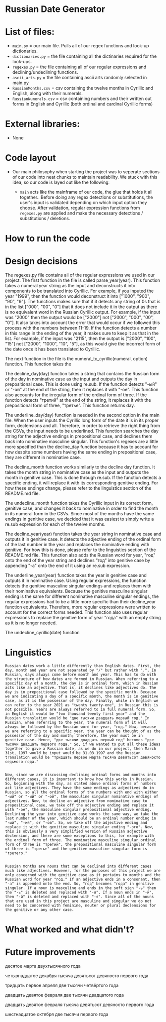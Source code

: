 # Russian Date Generator








# List of files:
- `main.py` = our main file. Pulls all of our regex functions and look-up dictionaries. 
- `dictionaries.py` = the file containing all the dictinaries required for the look-ups.
- `regexes.py` = the file containing all of our regular expressions and declining/undeclining functions.
- `ascii_arts.py` = the file containing ascii arts randomly selected in main.py
- `RussianMonths.csv` = csv containing the twelve months in Cyrillic and English, along with their numerals.
- `RussianNumerals.csv` = csv containing numbers and their written out forms in English and Cyrillic (both ordinal and cardinal Cyrillic forms)



# External libraries:
- None

# Code layout
- Our main philosophy when starting the project was to seperate sections of our code into neat chunks to maintain readability. We stuck with this idea, so our code is layed out like the following:
    
  - `main` acts like the mainframe of our code, the glue that holds it all together.. Before doing any regex detections or substitutions, the user's input is validated depending on which input option they choose.
After validation, regular expression functions from `regexes.py` are applied and make the necessary detections / substitutions / deletions.


# How to run the code

# Design decisions

The regexes.py file contains all of the regular expressions we used in our project. The first function in the file is called parse_year(year). This function takes a numeral year string as the input and deconstructs it into components to be translated into Cyrillic. For example, if you inputed the year "1999", then the function would deconstruct it into ["1000", "900", "90", "9"]. The functions makes sure that if it detects any string of 0s that is in the list ["000", "00", "0"] that it does not include it in the output as there is no equivalent word in the Russian Cyrillic output. For example, if the input was "2000" then the output would be ["2000"] not ["2000", "000", "00", "0"]. It also takes into account the error that would occur if we followed this process with the numbers between 11-19. If the function detects a number in this range in the ending of the year, it makes sure to keep it as that in the list. For example, if the input was "2115", then the output is ["2000", "100", "15"] not ["2000", "1000", "10", "5"], as this would give the incorrect form of the date once it has been translated to Cyrillic.

The next function in the file is the numeral_to_cyrillic(numeral, option) function. This function takes the 

The decline_day(day) function takes a string that contains the Russian form of the day in nominative case as the input and outputs the day in prepositional case. This is done using re.sub. If the function detects "-ый" or "-ой" at the end of the string, then it replaces it with "-ое". This function also accounts for the irregular form of the ordinal form of three. If the function detects "третий" at the end of the string, it replaces it with the prepositional form of three, "третье". This function returns day.

The underline_day(day) function is needed in the second option in the main file. When the user inputs the Cyrillic long form of the date it is in its proper form, declensions and all. Therefore, in order to retrieve the right thing from the CSVs, the input needs to be underlined. This function searches the day string for the adjective endings in prepositional case, and declines them back into nominative masculine singular. This function's regexes are a little more specified than the decline_day function because it has to account for how despite some numbers having the same ending in prepositional case, they are different in nominative case.

The decline_month function works similarly to the decline day function. It takes the month string in nominative case as the input and outputs the month in genitive case. This is done through re.sub. If the function detects a specific ending, it will replace it with its corresponding genitive ending. For how these endings change, please refer to the linguistics section of the README.md file.

The undecline_month function takes the Cyrillic input in its correct form, genitive case, and changes it back to nominative in order to find the month in its numeral form in the CSVs. Since most of the months have the same endings in genitive case, we decided that it was easiest to simply write a re.sub expression for each of the twelve months.

The decline_year(year) function takes the year string in nominative case and outputs it in genitive case. It detects the adjective ending of the ordinal form of the last number in the year and replaces the nominative ending with genitive. For how this is done, please refer to the linguistics section of the README.md file. This function also adds the Russian word for year, "год" onto the end of the year string and declines "год" into genitive case by appending "-а" onto the end of it using an re.sub expression.

The underline_year(year) function takes the year in genitive case and outputs it in nominative case. Using regular expressions, the function detects the genitive masculine singular endings and replaces them with their nominative equivalents. Because the genitive masculine singular ending is the same for different nominative masculine singular endings, the regular expressions had to be a little more specific than their decline_year function equivalents. Therefore, more regular expressions were written to account for the correct forms needed. This function also uses regular expressions to replace the genitive form of year "года" with an empty string as it is no longer needed.

The undecline_cyrillic(date) function



# Linguistics

	Russian dates work a little differently than English dates. First, the day, month and year are not separated by "/" but rather with ".". In Russian, days always come before month and year. This has to do with the structure of how dates are formed in Russian. When referring to a specific day of a month, the day is in ordinal form, which in Russian acts like an adjective. That is, it declines like adjectives do. The day is in prepositional case followed by the specific month. Because we are indicating a day of a specific month, the month is in genitive case, as it is the possessor of the day. Finally, while in English we can refer to the year 2021 as "twenty twenty-one", in Russian this is not possible. Years are always referred to in full numeral form. So, in English it would be "two thousand twenty first year" and the Russian translation would be "две тысячи двадцать первый год." In Russian, when referring to the year, the numeral form of it will always be followed by the Russian word for year, "год." Now, because we are referring to a specific year, the year can be thought of as the possessor of the day and month; therefore, the year must be in genitive case. Hence, "две тысячи двадцать первый год" becomes "две тысячи двадцать первого года." So, if we wanted to put all these ideas together to give a Russian date, as we do in our project, then March 31st, 1997 would be input would be 31.03.1997 and the Russian translation would be "тридцать первое марта тысяча девятьсот девяносто седьмого года."
  

    Now, since we are discussing declining ordinal forms and months into different cases, it is important to know how this works in Russian. So, beginning with the day, as stated above ordinal forms of numbers act like adjectives. They have the same endings as adjectives do in Russian, so all the ordinal forms of the numbers with end with either "-ый" or "-ий" or "-ой", the masculine singular nominative endings of adjectives. Now, to decline an adjective from nominative case to prepositional case, we take off the adjective ending and replace it with "-ое", the masculine singular prepositional adjective ending. Declining the year into genitive case works the same way, we take the last number of the year, which should be an ordinal number ending in "-ый", "-ий", or "-ой". So, we take off the adjective ending and replace it with the genitive masculine singular ending "-ого". Now, this is obviously a very simplified version of Russian adjective declension, and there are some exceptions to this, for example with the ordinal form of three. The nominative masculine singular ordinal form of three is "третий", the prepositional masculine singular form of three is "третье" and the genitive masculine singular form is "третего." 


	Russian months are nouns that can be declined into different cases much like adjectives. However, for the purposes of this project we are only concerned with the genitive case as it pertains to months and the Russian word for year "год." If an adjective ends in a consonant, then "-а" is appended onto the end. So, "год" becomes "года" in genitive singular. If a noun is masculine and ends in the soft sign "-ь" then the "-ь" is deleted and replaced with "-я". If a noun ends in "-й", then "-й" is deleted and replaced with "-я". Since all of the nouns that are used in this project are masculine and singular we do not need to be concerned with feminine, neuter or plural declensions for the genitive or any other case.



# What worked and what didn't?

# Future improvements


десятое марта двухтысячного года

четырнадцатое декабря тысяча девятьсот девяносто первого года

тридцать первое апреля две тысячи четвёртого года

двадцать девятое февраля две тысячи двадцатого года

двадцать девятое февраля тысяча девятьсот девяносто первого года

шестнадцатое октября две тысячи первого года